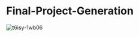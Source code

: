 # Final-Project-Generation
![t6isy-1wb06](https://user-images.githubusercontent.com/113436622/196003783-20aac4fc-c93c-43f8-8fa8-9a11a9b5225d.png)
